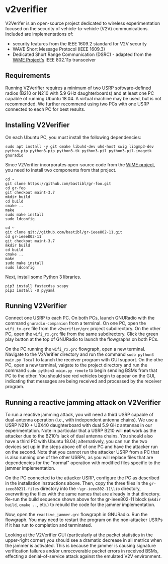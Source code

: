 # v2verifier
V2Verifer is an open-source project dedicated to wireless experimentation
focused on the security of vehicle-to-vehicle (V2V) communications.
Included are implementations of:
- security features from the IEEE 1609.2 standard for V2V security
- WAVE Short Message Protocol (IEEE 1609.3)
-  Dedicated Short Range Communication (DSRC) - adapted from 
the [WiME Project's](http://dx.doi.org/10.1109/TMC.2017.2751474)
IEEE 802.11p transceiver 

## Requirements
Running V2Verifier requires a minimum of two USRP software-defined radios (B210 or N210 with 5.9 GHz daughterboards) and at least one PC capable of running Ubuntu 18.04. A virtual machine may be used, but is not recommended. We further recommend using two PCs with one USRP connected to each PC for best results.


## Installing V2Verifier
On each Ubuntu PC, you must install the following dependencies:

	sudo apt install -y git cmake libuhd-dev uhd-host swig libgmp3-dev python-pip python3-pip python3-tk python3-pil python3-pil.imagetk gnuradio

Since V2Verifier incorporates open-source code from the [WiME project](https://www.wime-project.net/), 
you need to install two components from that project.  
    
    cd ~
    git clone https://github.com/bastibl/gr-foo.git
    cd gr-foo
    git checkout maint-3.7
    mkdir build
    cd build
    cmake ..
    make
    sudo make install
    sudo ldconfig

	cd ~
	git clone git://github.com/bastibl/gr-ieee802-11.git
	cd gr-ieee802-11
	git checkout maint-3.7
	mkdir build
	cd build
	cmake ..
	make
	sudo make install
	sudo ldconfig
		
Next, install some Python 3 libraries.

	pip3 install fastecdsa scapy
	pip3 install -U pyyaml

## Running V2Verifier
Connect one USRP to each PC. On both PCs, launch GNURadio with the command `gnuradio-companion` from a terminal. On one PC, open the `wifi_tx.grc` file from the `v2verifier/grc` project subdirectory. On the other PC, open the `wifi_rx.grc` file from the same subdirectory. Click the green play button at the top of GNURadio to launch the flowgraphs on both PCs.

On the PC running the `wifi_rx.grc` flowgraph, open a new terminal. Navigate to the V2Verifier directory and run the command `sudo python3 main.py local` to launch the receiver program with GUI support. On the othe PC, open a new terminal, vaigate to the project directory and run the command `sudo python3 main.py remote` to begin sending BSMs from that PC to the other. You should see red vehicles begin to appear on the GUI, indicating that messages are being received and processed by the receiver program.

## Running a reactive jamming attack on V2Verifier
To run a reactive jamming attack, you will need a third USRP capable of dual-antenna operation (i.e., with independent antenna chains). We use a USRP N210 + UBX40 daughterboard with dual 5.9 GHz antennas in our experimentation. Note in particular that a USRP B210 will **not** work as the attacker due to the B210's lack of dual antenna chains. You should also have a third PC with Ubuntu 18.04; alternatively, you can run the two devices set up in the steps above off of one PC and have the attacker run on the second. Note that you cannot run the attacker USRP from a PC that is also running one of the other USRPs, as you will replace files that are dependencies for the "normal" operation with modified files specific to the jammer implementation.

On the PC connected to the attacker USRP, configure the PC as described in the installation instructions above. Then, copy the three files in the `gr-ieee80211-files` directory into the `~\gr-ieee802-11\lib` directory, overwriting the files with the same names that are already in that directory. Re-run the build sequence shown above for the gr-ieee802-11 block (`mkdir build`, `cmake ..`, etc.) to rebuild the code for the jammer implementation.

Now, open the `reactive_jammer.grc` flowgraph in GNURadio. Run the flowgraph. You may need to restart the program on the non-attacker USRPs if it has run to completion and terminated. 

Looking at the V2Verifier GUI (particularly at the packet statistics in the upper-right corner) you should see a dramatic decrease in all metrics when the jammer is activated. This is because the jammer is causing signature verification failures and/or unrecoverable packet errors in received BSMs, effecting a denial-of-service attack against the emulated V2V environment.


